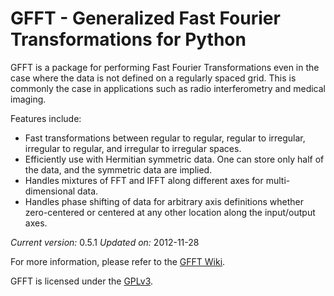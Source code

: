 GFFT - Generalized Fast Fourier Transformations for Python
==========================================================

GFFT is a package for performing Fast Fourier Transformations even in the
case where the data is not defined on a regularly spaced grid. This is commonly
the case in applications such as radio interferometry and medical imaging. 

Features include:

  - Fast transformations between regular to regular, regular to irregular, 
    irregular to regular, and irregular to irregular spaces.
  - Efficiently use with Hermitian symmetric data. One can store only half of 
    the data, and the symmetric data are implied.
  - Handles mixtures of FFT and IFFT along different axes for multi-dimensional
    data.
  - Handles phase shifting of data for arbitrary axis definitions whether 
    zero-centered or centered at any other location along the input/output axes.

*Current version:* 0.5.1
*Updated on:* 2012-11-28

For more information, please refer to the [GFFT Wiki](https://github.com/mrbell/gfft/wiki).

GFFT is licensed under the [GPLv3](http://www.gnu.org/licenses/gpl.html).
